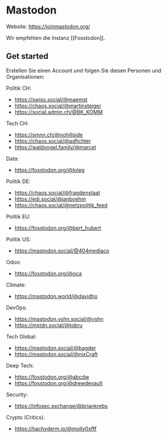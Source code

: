 # Mastodon

Website: <https://joinmastodon.org/>

Wir empfehlen die Instanz [[Fosstodon]].

## Get started

Erstellen Sie einen Account und folgen Sie diesen Personen und Organisationen:

Politik CH:

* https://swiss.social/@maemst
* https://chaos.social/@martinsteiger
* https://social.admin.ch/@BK_KOMM

Tech CH:

* https://smnn.ch/@nohillside
* https://chaos.social/@adfichter
* https://waldvogel.family/@marcel

Data:

* https://fosstodon.org/@loleg

Politik DE:

* https://chaos.social/@fragdenstaat
* https://edi.social/@janboehm
* https://chaos.social/@netzpolitik_feed

Politik EU:

* https://fosstodon.org/@bert_hubert

Politik US:

* https://mastodon.social/@404mediaco

Odoo:

* https://fosstodon.org/@oca

Climate:

* https://mastodon.world/@davidho

DevOps:

* https://mastodon.vshn.social/@vshn
* https://mstdn.social/@tobru

Tech Global:

* https://mastodon.social/@bagder
* https://mastodon.social/@nixCraft

Deep Tech:

* https://fosstodon.org/@abcdw
* https://fosstodon.org/@drewdevault

Security:

* https://infosec.exchange/@briankrebs

Crypto (Critics):

* https://hachyderm.io/@molly0xfff